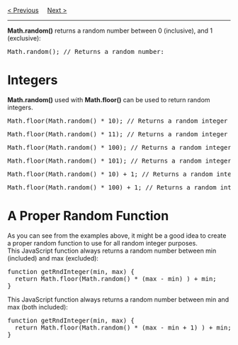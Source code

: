 <a href="/JS/Math/Main.md">&lt; Previous</a>
&nbsp;&nbsp;&nbsp;
<a href="/JS/Math/Booleans.md">Next &gt;</a>
<hr>
<b>Math.random()</b> returns a random number between 0 (inclusive),  and 1 (exclusive):
<pre>Math.random(); // Returns a random number:</pre>
<h1>Integers</h1>
<b>Math.random()</b> used with <b>Math.floor()</b> can be used to return random integers.
<pre>Math.floor(Math.random() * 10); // Returns a random integer from 0 to 9:</pre>
<pre>Math.floor(Math.random() * 11); // Returns a random integer from 0 to 10:</pre>
<pre>Math.floor(Math.random() * 100); // Returns a random integer from 0 to 99:</pre>
<pre>Math.floor(Math.random() * 101); // Returns a random integer from 0 to 100:</pre>
<pre>Math.floor(Math.random() * 10) + 1; // Returns a random integer from 1 to 10:</pre>
<pre>Math.floor(Math.random() * 100) + 1; // Returns a random integer from 1 to 100:</pre>
<h1>A Proper Random Function</h1>
As you can see from the examples above, it might be a good idea to create a proper random function to use for all random integer purposes.
<br>
This JavaScript function always returns a random number between min (included) and max (excluded):
<pre>
function getRndInteger(min, max) {
  return Math.floor(Math.random() * (max - min) ) + min;
}
</pre>
This JavaScript function always returns a random number between min and max (both included):
<pre>
function getRndInteger(min, max) {
  return Math.floor(Math.random() * (max - min + 1) ) + min;
}
</pre>
